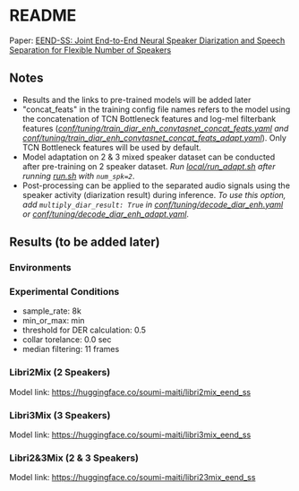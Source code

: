 # README
Paper: [EEND-SS: Joint End-to-End Neural Speaker Diarization and Speech Separation for Flexible Number of Speakers](https://arxiv.org/abs/2203.17068)

## Notes
- Results and the links to pre-trained models will be added later
- "concat_feats" in the training config file names refers to the model using the concatenation of TCN Bottleneck features and log-mel filterbank features (*[conf/tuning/train_diar_enh_convtasnet_concat_feats.yaml](conf/tuning/train_diar_enh_convtasnet_concat_feats.yaml) and [conf/tuning/train_diar_enh_convtasnet_concat_feats_adapt.yaml](conf/tuning/train_diar_enh_convtasnet_adapt.yaml)*). Only TCN Bottleneck features will be used by default.
- Model adaptation on 2 & 3 mixed speaker dataset can be conducted after pre-training on 2 speaker dataset. *Run [local/run_adapt.sh](local/run_adapt.sh) after running [run.sh](run.sh) with `num_spk=2`*.
- Post-processing can be applied to the separated audio signals using the speaker activity (diarization result) during inference. *To use this option, add `multiply_diar_result: True` in  [conf/tuning/decode_diar_enh.yaml](conf/tuning/decode_diar_enh.yaml) or [conf/tuning/decode_diar_enh_adapt.yaml](conf/tuning/decode_diar_enh_adapt.yaml)*.

## Results (to be added later)
### Environments

### Experimental Conditions
- sample_rate: 8k
- min_or_max: min
- threshold for DER calculation: 0.5
- collar torelance: 0.0 sec
- median filtering: 11 frames

### Libri2Mix (2 Speakers)
Model link: https://huggingface.co/soumi-maiti/libri2mix_eend_ss

### Libri3Mix (3 Speakers)
Model link: https://huggingface.co/soumi-maiti/libri3mix_eend_ss

### Libri2&3Mix (2 & 3 Speakers)
Model link: https://huggingface.co/soumi-maiti/libri23mix_eend_ss
